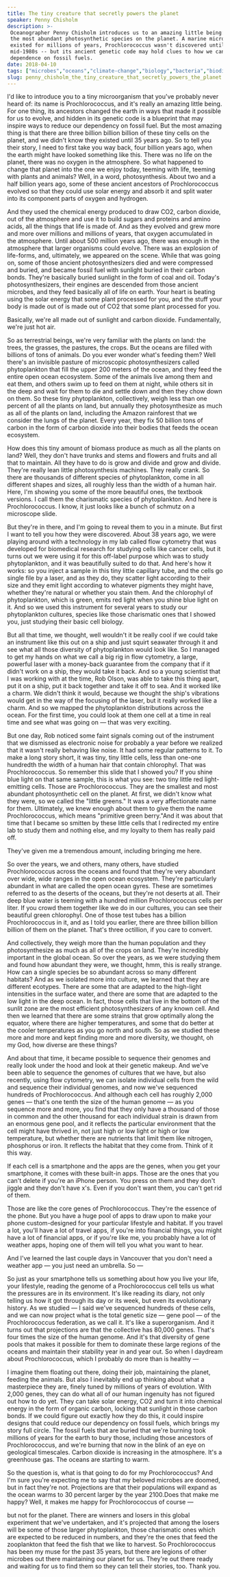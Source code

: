 ```yaml
---
title: The tiny creature that secretly powers the planet
speaker: Penny Chisholm
description: >-
 Oceanographer Penny Chisholm introduces us to an amazing little being: Prochlorococcus,
 the most abundant photosynthetic species on the planet. A marine microbe that has
 existed for millions of years, Prochlorococcus wasn't discovered until the
 mid-1980s -- but its ancient genetic code may hold clues to how we can reduce our
 dependence on fossil fuels.
date: 2018-04-10
tags: ["microbes","oceans","climate-change","biology","bacteria","biodiversity","microbiology","ecology","nature","natural-resources","science"]
slug: penny_chisholm_the_tiny_creature_that_secretly_powers_the_planet
---
```


I'd like to introduce you to a tiny microorganism that you've probably never heard of: its
name is Prochlorococcus, and it's really an amazing little being. For one thing, its
ancestors changed the earth in ways that made it possible for us to evolve, and hidden in
its genetic code is a blueprint that may inspire ways to reduce our dependency on fossil
fuel. But the most amazing thing is that there are three billion billion billion of these
tiny cells on the planet, and we didn't know they existed until 35 years ago. So to tell
you their story, I need to first take you way back, four billion years ago, when the earth
might have looked something like this. There was no life on the planet, there was no
oxygen in the atmosphere. So what happened to change that planet into the one we enjoy
today, teeming with life, teeming with plants and animals? Well, in a word, photosynthesis.
About two and a half billion years ago, some of these ancient ancestors of Prochlorococcus
evolved so that they could use solar energy and absorb it and split water into its
component parts of oxygen and hydrogen.

And they used the chemical energy produced to draw CO2, carbon dioxide, out of the
atmosphere and use it to build sugars and proteins and amino acids, all the things that
life is made of. And as they evolved and grew more and more over millions and millions of
years, that oxygen accumulated in the atmosphere. Until about 500 million years ago, there
was enough in the atmosphere that larger organisms could evolve. There was an explosion of
life-forms, and, ultimately, we appeared on the scene. While that was going on, some of
those ancient photosynthesizers died and were compressed and buried, and became fossil
fuel with sunlight buried in their carbon bonds. They're basically buried sunlight in the
form of coal and oil. Today's photosynthesizers, their engines are descended from those
ancient microbes, and they feed basically all of life on earth. Your heart is beating
using the solar energy that some plant processed for you, and the stuff your body is made
out of is made out of CO2 that some plant processed for you.

Basically, we're all made out of sunlight and carbon dioxide. Fundamentally, we're just
hot air.

So as terrestrial beings, we're very familiar with the plants on land: the trees, the
grasses, the pastures, the crops. But the oceans are filled with billions of tons of
animals. Do you ever wonder what's feeding them? Well there's an invisible pasture of
microscopic photosynthesizers called phytoplankton that fill the upper 200 meters of the
ocean, and they feed the entire open ocean ecosystem. Some of the animals live among them
and eat them, and others swim up to feed on them at night, while others sit in the deep
and wait for them to die and settle down and then they chow down on them. So these tiny
phytoplankton, collectively, weigh less than one percent of all the plants on land, but
annually they photosynthesize as much as all of the plants on land, including the Amazon
rainforest that we consider the lungs of the planet. Every year, they fix 50 billion tons
of carbon in the form of carbon dioxide into their bodies that feeds the ocean
ecosystem.

How does this tiny amount of biomass produce as much as all the plants on land? Well, they
don't have trunks and stems and flowers and fruits and all that to maintain. All they have
to do is grow and divide and grow and divide. They're really lean little photosynthesis
machines. They really crank. So there are thousands of different species of phytoplankton,
come in all different shapes and sizes, all roughly less than the width of a human hair.
Here, I'm showing you some of the more beautiful ones, the textbook versions. I call them
the charismatic species of phytoplankton. And here is Prochlorococcus. I know, it just
looks like a bunch of schmutz on a microscope slide.

But they're in there, and I'm going to reveal them to you in a minute. But first I want to
tell you how they were discovered. About 38 years ago, we were playing around with a
technology in my lab called flow cytometry that was developed for biomedical research for
studying cells like cancer cells, but it turns out we were using it for this off-label
purpose which was to study phytoplankton, and it was beautifully suited to do that. And
here's how it works: so you inject a sample in this tiny little capillary tube, and the
cells go single file by a laser, and as they do, they scatter light according to their
size and they emit light according to whatever pigments they might have, whether they're
natural or whether you stain them. And the chlorophyl of phytoplankton, which is green,
emits red light when you shine blue light on it. And so we used this instrument for
several years to study our phytoplankton cultures, species like those charismatic ones
that I showed you, just studying their basic cell biology.

But all that time, we thought, well wouldn't it be really cool if we could take an
instrument like this out on a ship and just squirt seawater through it and see what all
those diversity of phytoplankton would look like. So I managed to get my hands on what we
call a big rig in flow cytometry, a large, powerful laser with a money-back guarantee from
the company that if it didn't work on a ship, they would take it back. And so a young
scientist that I was working with at the time, Rob Olson, was able to take this thing
apart, put it on a ship, put it back together and take it off to sea. And it worked like a
charm. We didn't think it would, because we thought the ship's vibrations would get in the
way of the focusing of the laser, but it really worked like a charm. And so we mapped the
phytoplankton distributions across the ocean. For the first time, you could look at them
one cell at a time in real time and see what was going on — that was very
exciting.

But one day, Rob noticed some faint signals coming out of the instrument that we dismissed
as electronic noise for probably a year before we realized that it wasn't really behaving
like noise. It had some regular patterns to it. To make a long story short, it was tiny,
tiny little cells, less than one-one hundredth the width of a human hair that contain
chlorophyl. That was Prochlorococcus. So remember this slide that I showed you? If you
shine blue light on that same sample, this is what you see: two tiny little red
light-emitting cells. Those are Prochlorococcus. They are the smallest and most abundant
photosynthetic cell on the planet. At first, we didn't know what they were, so we called
the "little greens." It was a very affectionate name for them. Ultimately, we knew enough
about them to give them the name Prochlorococcus, which means "primitive green berry."And
it was about that time that I became so smitten by these little cells that I redirected my
entire lab to study them and nothing else, and my loyalty to them has really paid
off.

They've given me a tremendous amount, including bringing me here.

So over the years, we and others, many others, have studied Prochlorococcus across the
oceans and found that they're very abundant over wide, wide ranges in the open ocean
ecosystem. They're particularly abundant in what are called the open ocean gyres. These
are sometimes referred to as the deserts of the oceans, but they're not deserts at all.
Their deep blue water is teeming with a hundred million Prochlorococcus cells per liter.
If you crowd them together like we do in our cultures, you can see their beautiful green
chlorophyl. One of those test tubes has a billion Prochlorococcus in it, and as I told you
earlier, there are three billion billion billion of them on the planet. That's three
octillion, if you care to convert.

And collectively, they weigh more than the human population and they photosynthesize as
much as all of the crops on land. They're incredibly important in the global ocean. So
over the years, as we were studying them and found how abundant they were, we thought,
hmm, this is really strange. How can a single species be so abundant across so many
different habitats? And as we isolated more into culture, we learned that they are
different ecotypes. There are some that are adapted to the high-light intensities in the
surface water, and there are some that are adapted to the low light in the deep ocean. In
fact, those cells that live in the bottom of the sunlit zone are the most efficient
photosynthesizers of any known cell. And then we learned that there are some strains that
grow optimally along the equator, where there are higher temperatures, and some that do
better at the cooler temperatures as you go north and south. So as we studied these more
and more and kept finding more and more diversity, we thought, oh my God, how diverse are
these things?

And about that time, it became possible to sequence their genomes and really look under
the hood and look at their genetic makeup. And we've been able to sequence the genomes of
cultures that we have, but also recently, using flow cytometry, we can isolate individual
cells from the wild and sequence their individual genomes, and now we've sequenced
hundreds of Prochlorococcus. And although each cell has roughly 2,000 genes — that's one
tenth the size of the human genome — as you sequence more and more, you find that they
only have a thousand of those in common and the other thousand for each individual strain
is drawn from an enormous gene pool, and it reflects the particular environment that the
cell might have thrived in, not just high or low light or high or low temperature, but
whether there are nutrients that limit them like nitrogen, phosphorus or iron. It reflects
the habitat that they come from. Think of it this way.

If each cell is a smartphone and the apps are the genes, when you get your smartphone, it
comes with these built-in apps. Those are the ones that you can't delete if you're an
iPhone person. You press on them and they don't jiggle and they don't have x's. Even if
you don't want them, you can't get rid of them.

Those are like the core genes of Prochlorococcus. They're the essence of the phone. But
you have a huge pool of apps to draw upon to make your phone custom-designed for your
particular lifestyle and habitat. If you travel a lot, you'll have a lot of travel apps,
if you're into financial things, you might have a lot of financial apps, or if you're like
me, you probably have a lot of weather apps, hoping one of them will tell you what you
want to hear.

And I've learned the last couple days in Vancouver that you don't need a weather app — you
just need an umbrella. So —

So just as your smartphone tells us something about how you live your life, your
lifestyle, reading the genome of a Prochlorococcus cell tells us what the pressures are in
its environment. It's like reading its diary, not only telling us how it got through its
day or its week, but even its evolutionary history. As we studied — I said we've sequenced
hundreds of these cells, and we can now project what is the total genetic size — gene pool
— of the Prochlorococcus federation, as we call it. It's like a superorganism. And it
turns out that projections are that the collective has 80,000 genes. That's four times the
size of the human genome. And it's that diversity of gene pools that makes it possible for
them to dominate these large regions of the oceans and maintain their stability year in
and year out. So when I daydream about Prochlorococcus, which I probably do more than is
healthy —

I imagine them floating out there, doing their job, maintaining the planet, feeding the
animals. But also I inevitably end up thinking about what a masterpiece they are, finely
tuned by millions of years of evolution. With 2,000 genes, they can do what all of our
human ingenuity has not figured out how to do yet. They can take solar energy, CO2 and
turn it into chemical energy in the form of organic carbon, locking that sunlight in those
carbon bonds. If we could figure out exactly how they do this, it could inspire designs
that could reduce our dependency on fossil fuels, which brings my story full circle. The
fossil fuels that are buried that we're burning took millions of years for the earth to
bury those, including those ancestors of Prochlorococcus, and we're burning that now in
the blink of an eye on geological timescales. Carbon dioxide is increasing in the
atmosphere. It's a greenhouse gas. The oceans are starting to warm.

So the question is, what is that going to do for my Prochlorococcus? And I'm sure you're
expecting me to say that my beloved microbes are doomed, but in fact they're not.
Projections are that their populations will expand as the ocean warms to 30 percent larger
by the year 2100.Does that make me happy? Well, it makes me happy for Prochlorococcus of
course —

but not for the planet. There are winners and losers in this global experiment that we've
undertaken, and it's projected that among the losers will be some of those larger
phytoplankton, those charismatic ones which are expected to be reduced in numbers, and
they're the ones that feed the zooplankton that feed the fish that we like to harvest. So
Prochlorococcus has been my muse for the past 35 years, but there are legions of other
microbes out there maintaining our planet for us. They're out there ready and waiting for
us to find them so they can tell their stories, too. Thank you.

<!--
ad_duration=3.33
comment_count=22
event="TED2018"
external_start_time=0
has_talk_citation=0
intro_duration=11.82
is_subtitle_required="False"
is_talk_featured="True"
language="en"
language_swap="False"
native_language="en"
number_of_related_talks=6
number_of_speakers=1
number_of_subtitled_videos=21
number_of_tags=11
number_of_talk_download_languages=21
number_of_talk_more_resources=0
number_of_talk_recommendations=1
number_of_talks_take_actions=2
post_ad_duration=0.83
published_timestamp="2018-07-02 14:56:50"
recording_date="2018-04-10"
speaker_description="Microbial oceanographer, author"
speaker_is_published=1
speaker_name="Penny Chisholm"
talk_more_resources=[]
talk_name="The tiny creature that secretly powers the planet"
talk_recommendations_blurb="More resources curated by Penny Chisholm"
talks_tags=["microbes","oceans","climate-change","biology","bacteria","biodiversity","microbiology","ecology","nature","natural-resources","science"]
url_audio="https://download.ted.com/talks/PennyChisholm_2018.mp3?apikey=acme-roadrunner"
url_photo_speaker="https://pe.tedcdn.com/images/ted/ce3988a23bd00d134d8957da0f55ec549dbf3367_254x191.jpg"
url_photo_talk="https://s3.amazonaws.com/talkstar-photos/uploads/6fdc4a22-977b-40f1-802b-449e5a2f3aa3/PennyChisholm_2018-embed.jpg"
url_webpage="https://www.ted.com/talks/penny_chisholm_the_tiny_creature_that_secretly_powers_the_planet"
video_type_name="TED Stage Talk"
-->